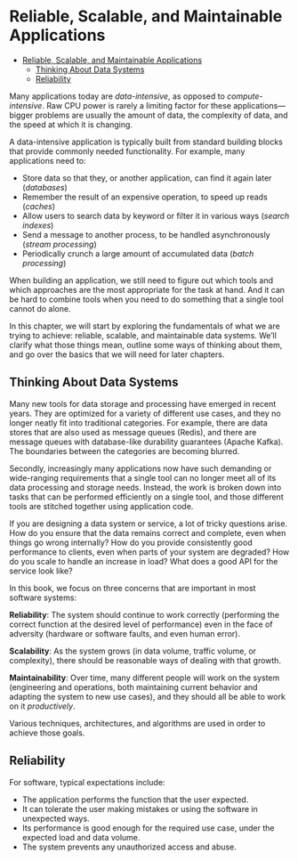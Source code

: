 # Reliable, Scalable, and Maintainable Applications

- [Reliable, Scalable, and Maintainable Applications](#reliable-scalable-and-maintainable-applications)
  - [Thinking About Data Systems](#thinking-about-data-systems)
  - [Reliability](#reliability)

Many applications today are *data-intensive*, as opposed to *compute-intensive*. Raw CPU power is rarely a limiting factor for these applications—bigger problems are usually the amount of data, the complexity of data, and the speed at which it is
changing.

A data-intensive application is typically built from standard building blocks that provide commonly needed functionality. For example, many applications need to:

- Store data so that they, or another application, can find it again later (*databases*)
- Remember the result of an expensive operation, to speed up reads (*caches*)
- Allow users to search data by keyword or filter it in various ways (*search indexes*)
- Send a message to another process, to be handled asynchronously (*stream processing*)
- Periodically crunch a large amount of accumulated data (*batch processing*)

When building an application, we still need to figure out which tools and which approaches are the most appropriate for the task at hand. And it can be hard to combine tools when you need to do something that a single tool cannot do alone.

In this chapter, we will start by exploring the fundamentals of what we are trying to achieve: reliable, scalable, and maintainable data systems. We’ll clarify what those things mean, outline some ways of thinking about them, and go over the basics that we will need for later chapters.

## Thinking About Data Systems

Many new tools for data storage and processing have emerged in recent years. They are optimized for a variety of different use cases, and they no longer neatly fit into traditional categories. For example, there are data stores that are also used as message queues (Redis), and there are message queues with database-like durability guarantees (Apache Kafka). The boundaries between the categories are becoming blurred.

Secondly, increasingly many applications now have such demanding or wide-ranging requirements that a single tool can no longer meet all of its data processing and storage needs. Instead, the work is broken down into tasks that can be performed efficiently on a single tool, and those different tools are stitched together using application code.

If you are designing a data system or service, a lot of tricky questions arise. How do you ensure that the data remains correct and complete, even when things go wrong internally? How do you provide consistently good performance to clients, even when parts of your system are degraded? How do you scale to handle an increase in load? What does a good API for the service look like?

In this book, we focus on three concerns that are important in most software systems:

**Reliability**: The system should continue to work correctly (performing the correct function at the desired level of performance) even in the face of adversity (hardware or software faults, and even human error).

**Scalability**: As the system grows (in data volume, traffic volume, or complexity), there should be reasonable ways of dealing with that growth.

**Maintainability**: Over time, many different people will work on the system (engineering and operations, both maintaining current behavior and adapting the system to new use cases), and they should all be able to work on it *productively*.

Various techniques, architectures, and algorithms are used in order to achieve those goals.

## Reliability

For software, typical expectations include:

- The application performs the function that the user expected.
- It can tolerate the user making mistakes or using the software in unexpected ways.
- Its performance is good enough for the required use case, under the expected load and data volume.
- The system prevents any unauthorized access and abuse.
